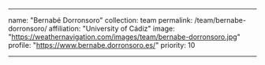 ---

name: "Bernabé Dorronsoro"
collection: team
permalink: /team/bernabe-dorronsoro/
affiliation: "University of Cádiz"
image: "https://weathernavigation.com/images/team/bernabe-dorronsoro.jpg"
profile: "https://www.bernabe.dorronsoro.es/"
priority: 10

---